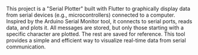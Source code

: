 This project is a "Serial Plotter" built with Flutter to graphically display data from serial devices (e.g., microcontrollers) connected to a computer. Inspired by the Arduino Serial Monitor tool, it connects to serial ports, reads data, and plots it. All messages are stored, but only those starting with a specific character are plotted. The rest are saved for reference. This tool provides a simple and efficient way to visualize real-time data from serial communication.
